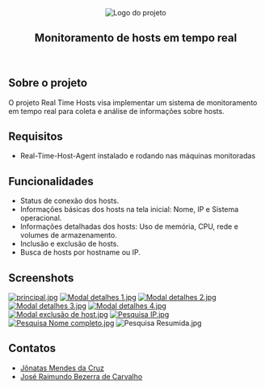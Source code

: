 <div align="center">
  <img src="https://thumbs4.imagebam.com/0c/43/13/ME9X1F5_t.png" alt="Logo do projeto">
  <h2 align="center">Monitoramento de hosts em tempo real</h2>
</div>
<br>

## Sobre o projeto

O projeto Real Time Hosts visa implementar um sistema de monitoramento em tempo real para coleta e análise de informações sobre hosts.

## Requisitos

* Real-Time-Host-Agent instalado e rodando nas máquinas monitoradas

## Funcionalidades

* Status de conexão dos hosts.
* Informações básicas dos hosts na tela inicial: Nome, IP e Sistema operacional.
* Informações detalhadas dos hosts: Uso de memória, CPU, rede e volumes de armazenamento.
* Inclusão e exclusão de hosts.
* Busca de hosts por hostname ou IP.

## Screenshots

<a href="https://www.imagebam.com/view/ME9X1ZU" target="_blank"><img src="https://thumbs4.imagebam.com/b2/ee/87/ME9X1ZU_t.jpg" alt="principal.jpg"/></a>
<a href="https://www.imagebam.com/view/ME9X1ZL" target="_blank"><img src="https://thumbs4.imagebam.com/1b/1b/09/ME9X1ZL_t.jpg" alt="Modal detalhes 1.jpg"/></a>
<a href="https://www.imagebam.com/view/ME9X1ZN" target="_blank"><img src="https://thumbs4.imagebam.com/f8/5c/cd/ME9X1ZN_t.jpg" alt="Modal detalhes 2.jpg"/></a>
<a href="https://www.imagebam.com/view/ME9X1ZO" target="_blank"><img src="https://thumbs4.imagebam.com/31/51/b7/ME9X1ZO_t.jpg" alt="Modal detalhes 3.jpg"/></a>
<a href="https://www.imagebam.com/view/ME9X1ZP" target="_blank"><img src="https://thumbs4.imagebam.com/97/42/af/ME9X1ZP_t.jpg" alt="Modal detalhes 4.jpg"/></a>
<a href="https://www.imagebam.com/view/ME9X1ZQ" target="_blank"><img src="https://thumbs4.imagebam.com/8c/b5/f7/ME9X1ZQ_t.jpg" alt="Modal exclusão de host.jpg"/></a>
<a href="https://www.imagebam.com/view/ME9X1ZR" target="_blank"><img src="https://thumbs4.imagebam.com/01/4e/6c/ME9X1ZR_t.jpg" alt="Pesquisa IP.jpg"/></a>
<a href="https://www.imagebam.com/view/ME9X1ZS" target="_blank"><img src="https://thumbs4.imagebam.com/d5/50/62/ME9X1ZS_t.jpg" alt="Pesquisa Nome completo.jpg"/></a>
<img src="https://thumbs4.imagebam.com/64/98/f4/ME9X1ZT_t.jpg" alt="Pesquisa Resumida.jpg"/>

## Contatos

* <a href="mailto:jonatas.mendes@academico.ifpb.edu.br">Jônatas Mendes da Cruz</a>
* <a href="mailto:bezerra.carvalho@academico.ifpb.edu.br">José Raimundo Bezerra de Carvalho</a>
